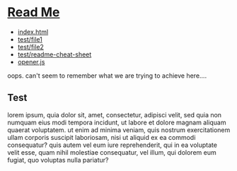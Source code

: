[Read Me]( #readme.md )
===

* [index.html]( index.html )
* [test/file1]( #../../test/file1.md )
* [test/file2]( #../../test/file2.md )
* [test/readme-cheat-sheet]( #../../../../documents/jaanga-practice-notes/markdown-cheat-sheet.md )
* [opener.js]( opener.js )


oops. can't seem to remember what we are trying to achieve here....



## Test

lorem ipsum, quia dolor sit, amet, consectetur, adipisci velit, sed quia non numquam eius modi tempora incidunt, ut labore et dolore magnam aliquam quaerat voluptatem. ut enim ad minima veniam, quis nostrum exercitationem ullam corporis suscipit laboriosam, nisi ut aliquid ex ea commodi consequatur? quis autem vel eum iure reprehenderit, qui in ea voluptate velit esse, quam nihil molestiae consequatur, vel illum, qui dolorem eum fugiat, quo voluptas nulla pariatur?


